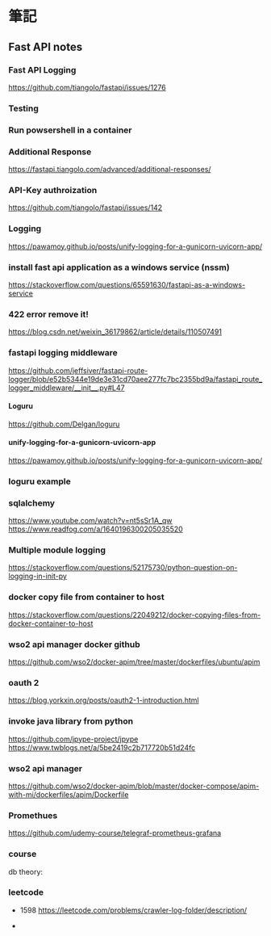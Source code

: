 # 筆記

## Fast API notes

### Fast API Logging
https://github.com/tiangolo/fastapi/issues/1276

### Testing

### Run powsershell in a container

### Additional Response
https://fastapi.tiangolo.com/advanced/additional-responses/

### API-Key authroization
https://github.com/tiangolo/fastapi/issues/142

### Logging
https://pawamoy.github.io/posts/unify-logging-for-a-gunicorn-uvicorn-app/

### install fast api application as a windows service (nssm)
https://stackoverflow.com/questions/65591630/fastapi-as-a-windows-service

### 422 error remove it!
https://blog.csdn.net/weixin_36179862/article/details/110507491


### fastapi logging middleware ###
https://github.com/jeffsiver/fastapi-route-logger/blob/e52b5344e19de3e31cd70aee277fc7bc2355bd9a/fastapi_route_logger_middleware/__init__.py#L47
#### Loguru ####
https://github.com/Delgan/loguru
#### unify-logging-for-a-gunicorn-uvicorn-app ####
https://pawamoy.github.io/posts/unify-logging-for-a-gunicorn-uvicorn-app/
### loguru example ###

### sqlalchemy
https://www.youtube.com/watch?v=nt5sSr1A_qw
https://www.readfog.com/a/1640196300205035520
### Multiple module logging ###
https://stackoverflow.com/questions/52175730/python-question-on-logging-in-init-py

### docker copy file from container to host ###
https://stackoverflow.com/questions/22049212/docker-copying-files-from-docker-container-to-host

### wso2 api manager docker github ###
https://github.com/wso2/docker-apim/tree/master/dockerfiles/ubuntu/apim

### oauth 2 ###
https://blog.yorkxin.org/posts/oauth2-1-introduction.html


### invoke java library from python ###
https://github.com/jpype-project/jpype
https://www.twblogs.net/a/5be2419c2b717720b51d24fc

### wso2 api manager
https://github.com/wso2/docker-apim/blob/master/docker-compose/apim-with-mi/dockerfiles/apim/Dockerfile

### Promethues
https://github.com/udemy-course/telegraf-prometheus-grafana

### course
db theory: 

### leetcode
* 1598 https://leetcode.com/problems/crawler-log-folder/description/

* 
